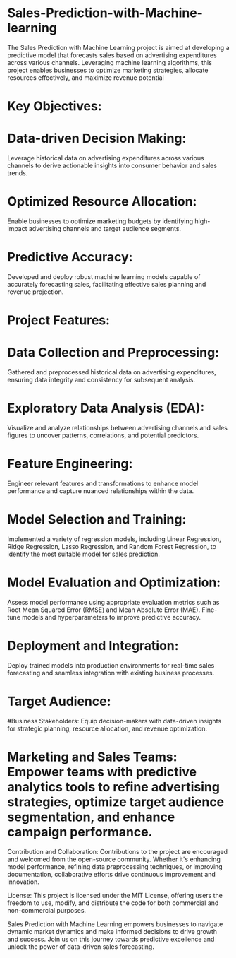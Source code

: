 # Sales-Prediction-with-Machine-learning
The Sales Prediction with Machine Learning project is aimed at developing a predictive model that forecasts sales based on advertising expenditures across various channels. Leveraging machine learning algorithms, this project enables businesses to optimize marketing strategies, allocate resources effectively, and maximize revenue potential
# Key Objectives:
# Data-driven Decision Making:
Leverage historical data on advertising expenditures across various channels to derive actionable insights into consumer behavior and sales trends.
# Optimized Resource Allocation: 
Enable businesses to optimize marketing budgets by identifying high-impact advertising channels and target audience segments.
# Predictive Accuracy:
Developed and deploy robust machine learning models capable of accurately forecasting sales, facilitating effective sales planning and revenue projection.
# Project Features:
# Data Collection and Preprocessing:
Gathered and preprocessed historical data on advertising expenditures, ensuring data integrity and consistency for subsequent analysis.
# Exploratory Data Analysis (EDA):
Visualize and analyze relationships between advertising channels and sales figures to uncover patterns, correlations, and potential predictors.
# Feature Engineering:
Engineer relevant features and transformations to enhance model performance and capture nuanced relationships within the data.
# Model Selection and Training:
Implemented a variety of regression models, including Linear Regression, Ridge Regression, Lasso Regression, and Random Forest Regression, to identify the most suitable model for sales prediction.
# Model Evaluation and Optimization: 
Assess model performance using appropriate evaluation metrics such as Root Mean Squared Error (RMSE) and Mean Absolute Error (MAE). Fine-tune models and hyperparameters to improve predictive accuracy.
# Deployment and Integration: 
Deploy trained models into production environments for real-time sales forecasting and seamless integration with existing business processes.
# Target Audience:
#Business Stakeholders:
Equip decision-makers with data-driven insights for strategic planning, resource allocation, and revenue optimization.
# Marketing and Sales Teams: Empower teams with predictive analytics tools to refine advertising strategies, optimize target audience segmentation, and enhance campaign performance.
Contribution and Collaboration:
Contributions to the project are encouraged and welcomed from the open-source community. Whether it's enhancing model performance, refining data preprocessing techniques, or improving documentation, collaborative efforts drive continuous improvement and innovation.

License:
This project is licensed under the MIT License, offering users the freedom to use, modify, and distribute the code for both commercial and non-commercial purposes.


Sales Prediction with Machine Learning empowers businesses to navigate dynamic market dynamics and make informed decisions to drive growth and success. Join us on this journey towards predictive excellence and unlock the power of data-driven sales forecasting.





